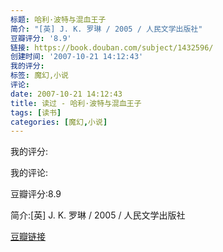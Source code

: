 ```yaml
---
标题: 哈利·波特与混血王子
简介: "[英] J. K. 罗琳 / 2005 / 人民文学出版社"
豆瓣评分: '8.9'
链接: https://book.douban.com/subject/1432596/
创建时间: '2007-10-21 14:12:43'
我的评分:
标签: 魔幻,小说
评论:
date: 2007-10-21 14:12:43
title: 读过 - 哈利·波特与混血王子
tags: [读书]
categories: [魔幻,小说]
---
```


我的评分:

我的评论:

豆瓣评分:8.9

简介:[英] J. K. 罗琳 / 2005 / 人民文学出版社

[豆瓣链接](https://book.douban.com/subject/1432596/)

